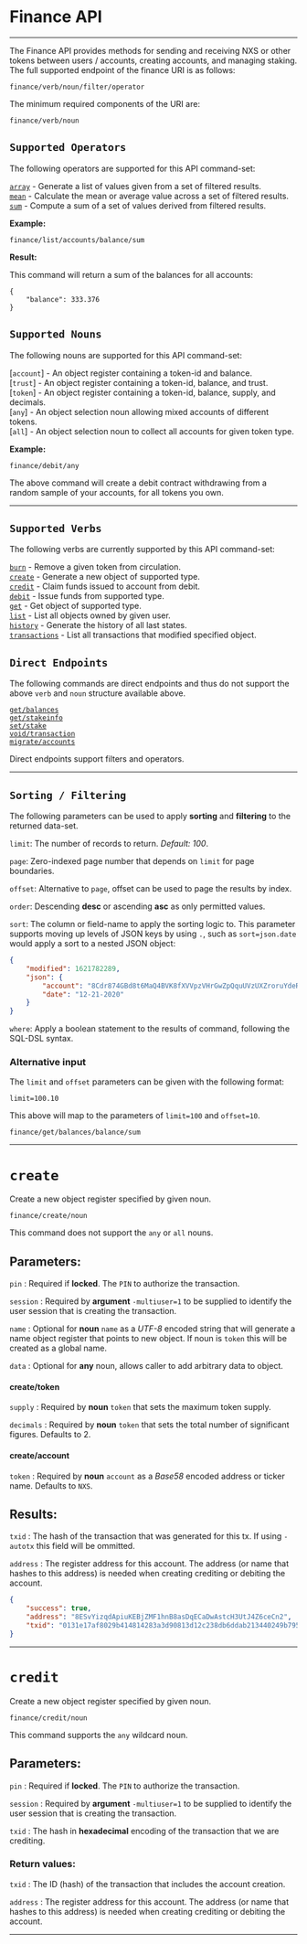 # Finance API
-----------------------------------

The Finance API provides methods for sending and receiving NXS or other tokens between users / accounts, creating accounts, and managing staking. The full supported endpoint of the finance URI is as follows:

```
finance/verb/noun/filter/operator
```

The minimum required components of the URI are:

```
finance/verb/noun
```


## `Supported Operators`

The following operators are supported for this API command-set:

[`array`](#array) - Generate a list of values given from a set of filtered results.     
[`mean`](#mean)   - Calculate the mean or average value across a set of filtered results.  
[`sum`](#sum)   - Compute a sum of a set of values derived from filtered results.

**Example:**

```
finance/list/accounts/balance/sum
```

**Result:**

This command will return a sum of the balances for all accounts:

```
{
    "balance": 333.376
}
```



## `Supported Nouns`

The following nouns are supported for this API command-set:

[`account`] - An object register containing a token-id and balance.     
[`trust`]   - An object register containing a token-id, balance, and trust.     
[`token`]   - An object register containing a token-id, balance, supply, and decimals.      
[`any`]     - An object selection noun allowing mixed accounts of different tokens.     
[`all`]     - An object selection noun to collect all accounts for given token type.    

**Example:**

```
finance/debit/any
```

The above command will create a debit contract withdrawing from a random sample of your accounts, for all tokens you own.

-----------------------------------


## `Supported Verbs`

The following verbs are currently supported by this API command-set:

[`burn`](#burn)     - Remove a given token from circulation.   
[`create`](#create) - Generate a new object of supported type.   
[`credit`](#credit) - Claim funds issued to account from debit.     
[`debit`](#debit)   - Issue funds from supported type.  
[`get`](#get)       - Get object of supported type.     
[`list`](#list)     - List all objects owned by given user.     
[`history`](#history) - Generate the history of all last states.          
[`transactions`](#transactions) - List all transactions that modified specified object.     


## `Direct Endpoints`

The following commands are direct endpoints and thus do not support the above `verb` and `noun` structure available above.

[`get/balances`](#get/balances)      
[`get/stakeinfo`](#get/stakeinfo)   
[`set/stake`](#set/stake)  
[`void/transaction`](#void/transaction)   
[`migrate/accounts`](#migrate/accounts)   

Direct endpoints support filters and operators.

-----------------------------------

## <a name="create"></a> `Sorting / Filtering`

The following parameters can be used to apply **sorting** and **filtering** to the returned data-set.

`limit`: The number of records to return. *Default: 100*.

`page`: Zero-indexed page number that depends on `limit` for page boundaries.

`offset`: Alternative to `page`, offset can be used to page the results by index.

`order`: Descending **desc** or ascending **asc** as only permitted values.

`sort`: The column or field-name to apply the sorting logic to. This parameter supports moving up levels of JSON keys by using `.`, such as `sort=json.date` would apply a sort to a nested JSON object:

```json
{
    "modified": 1621782289,
    "json": {
        "account": "8Cdr874GBd8t6MaQ4BVK8fXVVpzVHrGwZpQquUVzUXZroruYdeR",
        "date": "12-21-2020"
    }
}
```

`where`: Apply a boolean statement to the results of command, following the SQL-DSL syntax.

### Alternative input

The `limit` and `offset` parameters can be given with the following format:

```
limit=100.10
```

This above will map to the parameters of `limit=100` and `offset=10`.


```
finance/get/balances/balance/sum
```

-----------------------------------

# <a name="create"></a> `create`

Create a new object register specified by given noun.

```
finance/create/noun
```

This command does not support the `any` or `all` nouns.

## Parameters:

`pin` : Required if  **locked**. The `PIN` to authorize the transaction.

`session` : Required by **argument** `-multiuser=1` to be supplied to identify the user session that is creating the transaction.

`name` : Optional for **noun** `name` as a *UTF-8* encoded string that will generate a name object register that points to new object. If noun is `token` this will be created as a global name.

`data` : Optional for **any** noun, allows caller to add arbitrary data to object.


#### create/token ####

`supply` : Required by **noun** `token` that sets the maximum token supply.

`decimals` : Required by **noun** `token` that sets the total number of significant figures. Defaults to 2.

#### create/account ####

`token` : Required by **noun** `account` as a *Base58* encoded address or ticker name. Defaults to `NXS`.


## Results: ##

`txid` : The hash of the transaction that was generated for this tx. If using `-autotx` this field will be ommitted.

`address` : The register address for this  account. The address (or name that hashes to this address) is needed when creating crediting or debiting the account.

```json
{
    "success": true,
    "address": "8ESvYizqdApiuKEBjZMF1hnB8asDqECaDwAstcH3UtJ4Z6ceCn2",
    "txid": "0131e17af8029b414814283a3d90813d12c238db6ddab213440249b795090a9cd77079d5804ec38303a59414d87108d4e44bf31f54a6c176285281a88ab5d737"
}
```

-----------------------------------

# <a name="credit"></a> `credit`

Create a new object register specified by given noun.

```
finance/credit/noun
```

This command supports the `any` wildcard noun.

## Parameters:

`pin` : Required if  **locked**. The `PIN` to authorize the transaction.

`session` : Required by **argument** `-multiuser=1` to be supplied to identify the user session that is creating the transaction.

`txid` : The hash in **hexadecimal** encoding of the transaction that we are crediting.


### Return values:

`txid` : The ID (hash) of the transaction that includes the account creation.

`address` : The register address for this account. The address (or name that hashes to this address) is needed when creating crediting or debiting the account.

-----------------------------------
